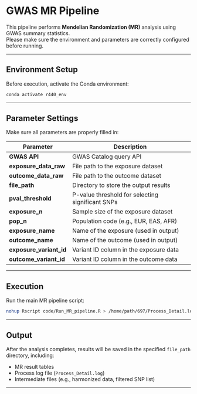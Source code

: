 # GWAS MR Pipeline

This pipeline performs **Mendelian Randomization (MR)** analysis using GWAS summary statistics.  
Please make sure the environment and parameters are correctly configured before running.

---

## Environment Setup

Before execution, activate the Conda environment: 

```bash
conda activate r440_env
```

---

## Parameter Settings

Make sure all parameters are properly filled in:

| Parameter | Description |
|------------|-------------|
| **GWAS API** | GWAS Catalog query API |
| **exposure_data_raw** | File path to the exposure dataset |
| **outcome_data_raw** | File path to the outcome dataset |
| **file_path** | Directory to store the output results |
| **pval_threshold** | P-value threshold for selecting significant SNPs |
| **exposure_n** | Sample size of the exposure dataset |
| **pop_n** | Population code (e.g., EUR, EAS, AFR) |
| **exposure_name** | Name of the exposure (used in output) |
| **outcome_name** | Name of the outcome (used in output) |
| **exposure_variant_id** | Variant ID column in the exposure data |
| **outcome_variant_id** | Variant ID column in the outcome data |

---

## Execution

Run the main MR pipeline script:

```bash
nohup Rscript code/Run_MR_pipeline.R > /home/path/697/Process_Detail.log 2>&1 &
```

---

## Output

After the analysis completes, results will be saved in the specified `file_path` directory, including:
- MR result tables  
- Process log file (`Process_Detail.log`)  
- Intermediate files (e.g., harmonized data, filtered SNP list)

---
